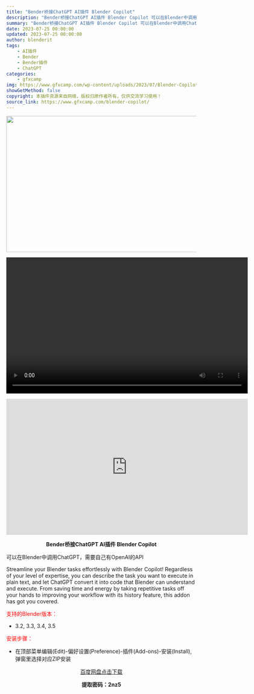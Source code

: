 ```yaml
---
title: "Bender桥接ChatGPT AI插件 Blender Copilot"
description: "Bender桥接ChatGPT AI插件 Blender Copilot 可以在Blender中调用ChatGPT，需要自己有OpenAI的API Streamline your Blender ta..."
summary: "Bender桥接ChatGPT AI插件 Blender Copilot 可以在Blender中调用ChatGPT，需要自己有OpenAI的API Streamline your Blender ta..."
date: 2023-07-25 00:00:00
updated: 2023-07-25 00:00:00
author: blenderit
tags: 
    - AI插件
    - Bender
    - Bender插件
    - ChatGPT
categories:
    - gfxcamp
img: https://www.gfxcamp.com/wp-content/uploads/2023/07/Blender-Copilot.jpg
showGetMethod: false
copyright: 本插件资源来自网络，版权归原作者所有，仅供交流学习使用！
source_link: https://www.gfxcamp.com/blender-copilot/
---
```

<div><p><img decoding="async" class="aligncenter size-full wp-image-113915" src="https://www.gfxcamp.com/wp-content/uploads/2023/07/Blender-Copilot.jpg" data-src="https://www.gfxcamp.com/wp-content/uploads/2023/07/Blender-Copilot.jpg" alt="" width="640" height="360" data-srcset="https://www.gfxcamp.com/wp-content/uploads/2023/07/Blender-Copilot.jpg 640w, https://www.gfxcamp.com/wp-content/uploads/2023/07/Blender-Copilot-150x84.jpg 150w" data-sizes="(max-width: 640px) 100vw, 640px"><br>
</p><center><div style="width: 640px;" class="wp-video"><!--[if lt IE 9]><script>document.createElement('video');</script><![endif]-->
<video class="wp-video-shortcode" id="video-113918-1" width="640" height="360" preload="true" controls="controls"><source type="video/mp4" src="http://cloud.video.taobao.com/play/u/null/p/1/e/6/t/1/420673434862.mp4?_=1"></source><a href="http://cloud.video.taobao.com/play/u/null/p/1/e/6/t/1/420673434862.mp4">http://cloud.video.taobao.com/play/u/null/p/1/e/6/t/1/420673434862.mp4</a></video></div></center><p style="text-align: center;"><iframe loading="lazy" src="https://player.youku.com/embed/XNTk4ODc0NTAzNg==" width="640" height="360" frameborder="0" allowfullscreen="allowfullscreen" data-mce-fragment="1"></iframe></p><p style="text-align: center;"><strong>Bender桥接ChatGPT AI插件 Blender Copilot</strong></p><p>可以在Blender中调用ChatGPT，需要自己有OpenAI的API</p><p>Streamline your Blender tasks effortlessly with Blender Copilot! Regardless of your level of expertise, you can describe the task you want to execute in plain text, and let ChatGPT convert it into code that Blender can understand and execute. From saving time and energy by taking repetitive tasks off your hands to improving your workflow with its history feature, this addon has got you covered.</p><p style="text-align: left;"><span style="color: #ff0000;">支持的Blender版本：</span></p><ul>
<li style="text-align: left;">3.2, 3.3, 3.4, 3.5</li>
</ul><p style="text-align: left;"><span style="color: #ff0000;">安装步骤：</span></p><ul>
<li>在顶部菜单编辑(Edit)-偏好设置(Preference)-插件(Add-ons)-安装(Install),弹窗里选择对应ZIP安装</li>
</ul><p style="text-align: center;"><a class="maxbutton-3 maxbutton maxbutton-baidu" target="_blank" rel="noopener" href="https://pan.baidu.com/s/1Nf-DPsd0_EmskfnNFQDWlQ?pwd=2nz5"><span class="mb-text">百度网盘点击下载</span></a></p><p style="text-align: center;"><strong>提取密码：2nz5</strong></p></div>